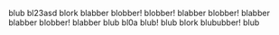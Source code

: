 
blub
bl23asd
blork
blabber
blobber!
blobber!
blabber
blobber!
blabber
blabber
blobber!
blabber
blub
bl0a
blub!
blub
blork
blububber!
blub
